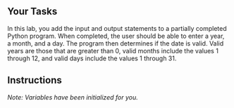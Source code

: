 ## Your Tasks

In this lab, you add the input and output statements to a partially completed Python program. When completed, the user should be able to enter a year, a month, and a day. The program then determines if the date is valid. Valid years are those that are greater than 0, valid months include the values 1 through 12, and valid days include the values 1 through 31.

## Instructions

_Note: Variables have been initialized for you._
